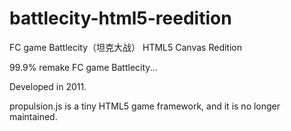 # battlecity-html5-reedition
FC game Battlecity（坦克大战） HTML5 Canvas Redition

99.9% remake FC game Battlecity...

Developed in 2011.

propulsion.js is a tiny HTML5 game framework, and it is no longer maintained.
